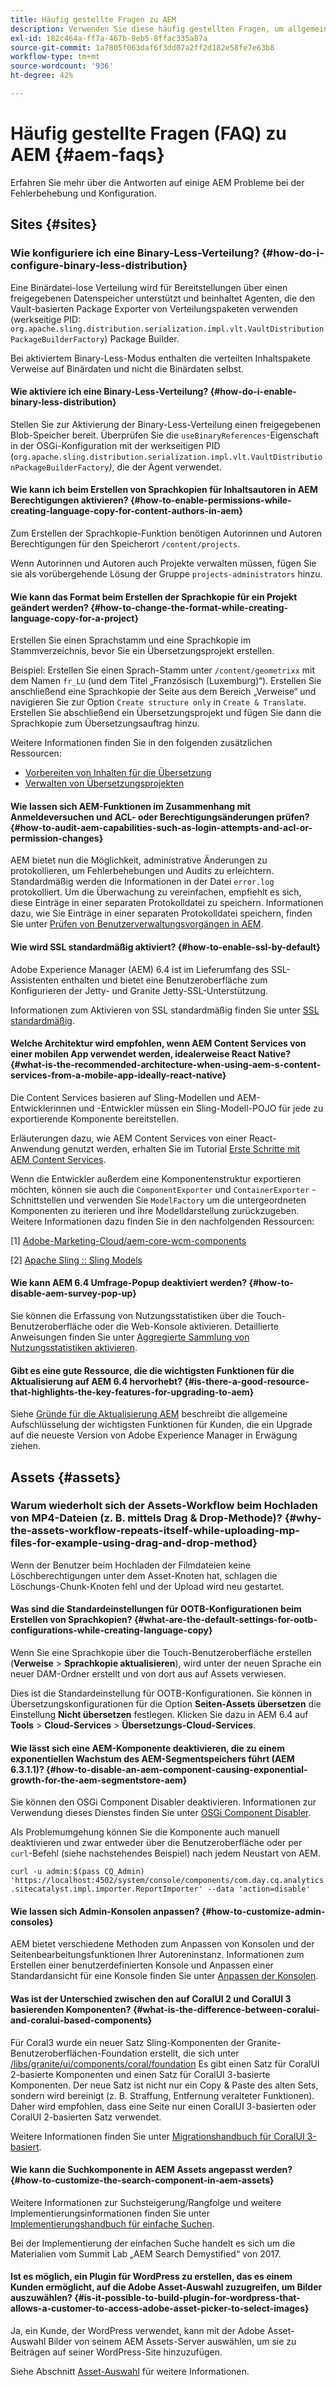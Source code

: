 ```yaml
---
title: Häufig gestellte Fragen zu AEM
description: Verwenden Sie diese häufig gestellten Fragen, um allgemeine Workflows oder Probleme in AEM zu verstehen, zu konfigurieren und zu beheben.
exl-id: 182c464a-ff7a-467b-9eb5-8ffac335a87a
source-git-commit: 1a7805f063daf6f3dd07a2ff2d182e58fe7e63b8
workflow-type: tm+mt
source-wordcount: '936'
ht-degree: 42%

---
```


# Häufig gestellte Fragen (FAQ) zu AEM {#aem-faqs}

Erfahren Sie mehr über die Antworten auf einige AEM Probleme bei der Fehlerbehebung und Konfiguration.

## Sites {#sites}

### Wie konfiguriere ich eine Binary-Less-Verteilung? {#how-do-i-configure-binary-less-distribution}

Eine Binärdatei-lose Verteilung wird für Bereitstellungen über einen freigegebenen Datenspeicher unterstützt und beinhaltet Agenten, die den Vault-basierten Package Exporter von Verteilungspaketen verwenden (werkseitige PID: `org.apache.sling.distribution.serialization.impl.vlt.VaultDistributionPackageBuilderFactory`) Package Builder.

Bei aktiviertem Binary-Less-Modus enthalten die verteilten Inhaltspakete Verweise auf Binärdaten und nicht die Binärdaten selbst.

#### Wie aktiviere ich eine Binary-Less-Verteilung? {#how-do-i-enable-binary-less-distribution}

Stellen Sie zur Aktivierung der Binary-Less-Verteilung einen freigegebenen Blob-Speicher bereit.
Überprüfen Sie die `useBinaryReferences`-Eigenschaft in der OSGi-Konfiguration mit der werkseitigen PID (`org.apache.sling.distribution.serialization.impl.vlt.VaultDistributionPackageBuilderFactory`*)*, die der Agent verwendet.

#### Wie kann ich beim Erstellen von Sprachkopien für Inhaltsautoren in AEM Berechtigungen aktivieren? {#how-to-enable-permissions-while-creating-language-copy-for-content-authors-in-aem}

Zum Erstellen der Sprachkopie-Funktion benötigen Autorinnen und Autoren Berechtigungen für den Speicherort `/content/projects`.

Wenn Autorinnen und Autoren auch Projekte verwalten müssen, fügen Sie sie als vorübergehende Lösung der Gruppe `projects-administrators` hinzu.

#### Wie kann das Format beim Erstellen der Sprachkopie für ein Projekt geändert werden? {#how-to-change-the-format-while-creating-language-copy-for-a-project}

Erstellen Sie einen Sprachstamm und eine Sprachkopie im Stammverzeichnis, bevor Sie ein Übersetzungsprojekt erstellen.

Beispiel: 
Erstellen Sie einen Sprach-Stamm unter `/content/geometrixx` mit dem Namen `fr_LU` (und dem Titel „Französisch (Luxemburg)“). Erstellen Sie anschließend eine Sprachkopie der Seite aus dem Bereich „Verweise“ und navigieren Sie zur Option `Create structure only` in `Create & Translate`. Erstellen Sie abschließend ein Übersetzungsprojekt und fügen Sie dann die Sprachkopie zum Übersetzungsauftrag hinzu.

Weitere Informationen finden Sie in den folgenden zusätzlichen Ressourcen:

* [Vorbereiten von Inhalten für die Übersetzung](/help/sites-administering/tc-prep.md)
* [Verwalten von Übersetzungsprojekten](/help/sites-administering/tc-manage.md)

#### Wie lassen sich AEM-Funktionen im Zusammenhang mit Anmeldeversuchen und ACL- oder Berechtigungsänderungen prüfen? {#how-to-audit-aem-capabilities-such-as-login-attempts-and-acl-or-permission-changes}

AEM bietet nun die Möglichkeit, administrative Änderungen zu protokollieren, um Fehlerbehebungen und Audits zu erleichtern. Standardmäßig werden die Informationen in der Datei `error.log` protokolliert. Um die Überwachung zu vereinfachen, empfiehlt es sich, diese Einträge in einer separaten Protokolldatei zu speichern.
Informationen dazu, wie Sie Einträge in einer separaten Protokolldatei speichern, finden Sie unter [Prüfen von Benutzerverwaltungsvorgängen in AEM](/help/sites-administering/audit-user-management-operations.md).

#### Wie wird SSL standardmäßig aktiviert? {#how-to-enable-ssl-by-default}

Adobe Experience Manager (AEM) 6.4 ist im Lieferumfang des SSL-Assistenten enthalten und bietet eine Benutzeroberfläche zum Konfigurieren der Jetty- und Granite Jetty-SSL-Unterstützung.

Informationen zum Aktivieren von SSL standardmäßig finden Sie unter [SSL standardmäßig](/help/sites-administering/ssl-by-default.md).

#### Welche Architektur wird empfohlen, wenn AEM Content Services von einer mobilen App verwendet werden, idealerweise React Native? {#what-is-the-recommended-architecture-when-using-aem-s-content-services-from-a-mobile-app-ideally-react-native}

Die Content Services basieren auf Sling-Modellen und AEM-Entwicklerinnen und -Entwickler müssen ein Sling-Modell-POJO für jede zu exportierende Komponente bereitstellen.

Erläuterungen dazu, wie AEM Content Services von einer React-Anwendung genutzt werden, erhalten Sie im Tutorial [Erste Schritte mit AEM Content Services](https://experienceleague.adobe.com/docs/experience-manager-learn/getting-started-with-aem-headless/overview.html?lang=de).

Wenn die Entwickler außerdem eine Komponentenstruktur exportieren möchten, können sie auch die `ComponentExporter` und `ContainerExporter` -Schnittstellen und verwenden Sie `ModelFactory` um die untergeordneten Komponenten zu iterieren und ihre Modelldarstellung zurückzugeben. Weitere Informationen dazu finden Sie in den nachfolgenden Ressourcen:

[1] [Adobe-Marketing-Cloud/aem-core-wcm-components](https://github.com/Adobe-Marketing-Cloud/aem-core-wcm-components/blob/master/bundles/core/src/main/java/com/adobe/cq/wcm/core/components/internal/models/v1/PageImpl.java#L245)

[2] [Apache Sling :: Sling Models](https://sling.apache.org/documentation/bundles/models.html)

#### Wie kann AEM 6.4 Umfrage-Popup deaktiviert werden? {#how-to-disable-aem-survey-pop-up}

Sie können die Erfassung von Nutzungsstatistiken über die Touch-Benutzeroberfläche oder die Web-Konsole aktivieren. Detaillierte Anweisungen finden Sie unter [Aggregierte Sammlung von Nutzungsstatistiken aktivieren](/help/sites-deploying/opt-in-aggregated-usage-statistics.md).

#### Gibt es eine gute Ressource, die die wichtigsten Funktionen für die Aktualisierung auf AEM 6.4 hervorhebt? {#is-there-a-good-resource-that-highlights-the-key-features-for-upgrading-to-aem}

Siehe [Gründe für die Aktualisierung AEM](https://helpx.adobe.com/experience-manager/kt/platform-repository/using/upgrade-aem-article-understand.html) beschreibt die allgemeine Aufschlüsselung der wichtigsten Funktionen für Kunden, die ein Upgrade auf die neueste Version von Adobe Experience Manager in Erwägung ziehen.

## Assets {#assets}

### Warum wiederholt sich der Assets-Workflow beim Hochladen von MP4-Dateien (z. B. mittels Drag &amp; Drop-Methode)? {#why-the-assets-workflow-repeats-itself-while-uploading-mp-files-for-example-using-drag-and-drop-method}

Wenn der Benutzer beim Hochladen der Filmdateien keine Löschberechtigungen unter dem Asset-Knoten hat, schlagen die Löschungs-Chunk-Knoten fehl und der Upload wird neu gestartet.

#### Was sind die Standardeinstellungen für OOTB-Konfigurationen beim Erstellen von Sprachkopien? {#what-are-the-default-settings-for-ootb-configurations-while-creating-language-copy}

Wenn Sie eine Sprachkopie über die Touch-Benutzeroberfläche erstellen (**Verweise** > **Sprachkopie aktualisieren**), wird unter der neuen Sprache ein neuer DAM-Ordner erstellt und von dort aus auf Assets verwiesen.

Dies ist die Standardeinstellung für OOTB-Konfigurationen. Sie können in Übersetzungskonfigurationen für die Option **Seiten-Assets übersetzen** die Einstellung **Nicht übersetzen** festlegen.
Klicken Sie dazu in AEM 6.4 auf **Tools** > **Cloud-Services** > **Übersetzungs-Cloud-Services**.

#### Wie lässt sich eine AEM-Komponente deaktivieren, die zu einem exponentiellen Wachstum des AEM-Segmentspeichers führt (AEM 6.3.1.1)? {#how-to-disable-an-aem-component-causing-exponential-growth-for-the-aem-segmentstore-aem}

Sie können den OSGi Component Disabler deaktivieren. Informationen zur Verwendung dieses Dienstes finden Sie unter [OSGi Component Disabler](https://adobe-consulting-services.github.io/acs-aem-commons/features/osgi-disablers/component-disabler/index.html).

Als Problemumgehung können Sie die Komponente auch manuell deaktivieren und zwar entweder über die Benutzeroberfläche oder per `curl`-Befehl (siehe nachstehendes Beispiel) nach jedem Neustart von AEM.

`curl -u admin:$(pass CQ_Admin) 'https://localhost:4502/system/console/components/com.day.cq.analytics.sitecatalyst.impl.importer.ReportImporter' --data 'action=disable'`

#### Wie lassen sich Admin-Konsolen anpassen? {#how-to-customize-admin-consoles}

AEM bietet verschiedene Methoden zum Anpassen von Konsolen und der Seitenbearbeitungsfunktionen Ihrer Autoreninstanz. Informationen zum Erstellen einer benutzerdefinierten Konsole und Anpassen einer Standardansicht für eine Konsole finden Sie unter [Anpassen der Konsolen](/help/sites-developing/customizing-consoles-touch.md).

#### Was ist der Unterschied zwischen den auf CoralUI 2 und CoralUI 3 basierenden Komponenten? {#what-is-the-difference-between-coralui-and-coralui-based-components}

Für Coral3 wurde ein neuer Satz Sling-Komponenten der Granite-Benutzeroberflächen-Foundation erstellt, die sich unter [/libs/granite/ui/components/coral/foundation](https://helpx.adobe.com/experience-manager/6-5/sites/developing/using/reference-materials/granite-ui/api/jcr_root/libs/granite/ui/components/coral/foundation/server.html) Es gibt einen Satz für CoralUI 2-basierte Komponenten und einen Satz für CoralUI 3-basierte Komponenten. Der neue Satz ist nicht nur ein Copy &amp; Paste des alten Sets, sondern wird bereinigt (z. B. Straffung, Entfernung veralteter Funktionen). Daher wird empfohlen, dass eine Seite nur einen CoralUI 3-basierten oder CoralUI 2-basierten Satz verwendet.

Weitere Informationen finden Sie unter [Migrationshandbuch für CoralUI 3-basiert](https://helpx.adobe.com/experience-manager/6-5/sites/developing/using/reference-materials/granite-ui/api/jcr_root/libs/granite/ui/components/legacy/coral2/migration.html).

#### Wie kann die Suchkomponente in AEM Assets angepasst werden? {#how-to-customize-the-search-component-in-aem-assets}

Weitere Informationen zur Suchsteigerung/Rangfolge und weitere Implementierungsinformationen finden Sie unter [Implementierungshandbuch für einfache Suchen](https://experienceleague.adobe.com/docs/experience-manager-learn/sites/developing/search-tutorial-develop.html?lang=de).

Bei der Implementierung der einfachen Suche handelt es sich um die Materialien vom Summit Lab „AEM Search Demystified“ von 2017.

#### Ist es möglich, ein Plugin für WordPress zu erstellen, das es einem Kunden ermöglicht, auf die Adobe Asset-Auswahl zuzugreifen, um Bilder auszuwählen? {#is-it-possible-to-build-plugin-for-wordpress-that-allows-a-customer-to-access-adobe-asset-picker-to-select-images}

Ja, ein Kunde, der WordPress verwendet, kann mit der Adobe Asset-Auswahl Bilder von seinem AEM Assets-Server auswählen, um sie zu Beiträgen auf seiner WordPress-Site hinzuzufügen.

Siehe Abschnitt [Asset-Auswahl](../assets/search-assets.md#assetpicker) für weitere Informationen.
